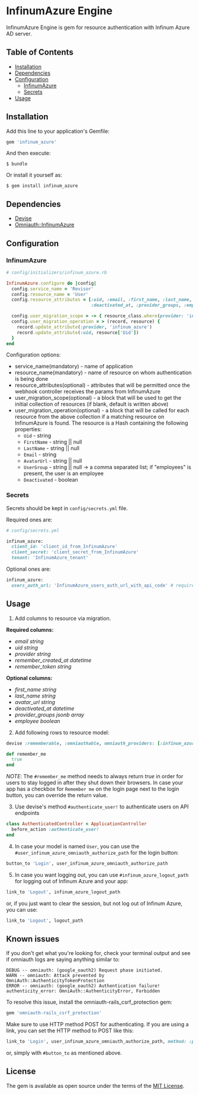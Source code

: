 # InfinumAzure Engine

InfinumAzure Engine is gem for resource authentication with Infinum Azure AD server.

## Table of Contents
- [Installation](#installation)
- [Dependencies](#dependencies)
- [Configuration](#configuration)
  * [InfinumAzure](#infinumazure)
  * [Secrets](#secrets)
- [Usage](#usage)

## Installation

Add this line to your application's Gemfile:

```ruby
gem 'infinum_azure'
```

And then execute:

    $ bundle

Or install it yourself as:

    $ gem install infinum_azure

## Dependencies

* [Devise](https://github.com/plataformatec/devise)
* [Omniauth::InfinumAzure](https://github.com/infinum/ruby-infinum-azure-omniauth)

## Configuration

### InfinumAzure

```ruby
# config/initializers/infinum_azure.rb

InfinumAzure.configure do |config|
  config.service_name = 'Revisor'
  config.resource_name = 'User'
  config.resource_attributes = [:uid, :email, :first_name, :last_name, :avatar_url,
                                :deactivated_at, :provider_groups, :employee]

  config.user_migration_scope = -> { resource_class.where(provider: 'infinum_id') }
  config.user_migration_operation = > (record, resource) {
    record.update_attribute(:provider, 'infinum_azure')
    record.update_attribute(:uid, resource['Uid'])
  }
end
```

Configuration options:
* service_name(mandatory) - name of application
* resource_name(mandatory) - name of resource on whom authentication is being done
* resource_attributes(optional) - attributes that will be permitted once the webhook controller receives the params from InfinumAzure
* user_migration_scope(optional) - a block that will be used to get the initial collection of resources (if blank, default is written above)
* user_migration_operation(optional) - a block that will be called for each resource from the above collection if a matching resource on InfinumAzure is found. The resource is a Hash containing the following properties:
  * `Uid` - string
  * `FirstName` - string || null
  * `LastName` - string || null
  * `Email` - string
  * `AvatarUrl` - string || null
  * `UserGroup` - string || null -> a comma separated list; if "employees" is present, the user is an employee
  * `Deactivated` - boolean

### Secrets

Secrets should be kept in `config/secrets.yml` file.

Required ones are:

```ruby
# config/secrets.yml

infinum_azure:
  client_id: 'client_id_from_InfinumAzure'
  client_secret: 'client_secret_from_InfinumAzure'
  tenant: 'InfinumAzure_tenant'
```

Optional ones are:

```ruby
infinum_azure:
  users_auth_url: 'InfinumAzure_users_auth_url_with_api_code' # required only if infinum_azure:migrate_users rake task is used
```

## Usage

1. Add columns to resource via migration.

<b>Required columns:</b>
* *email* _string_
* *uid* _string_
* *provider* _string_
* *remember_created_at* _datetime_
* *remember_token* _string_

<b>Optional columns:</b>
* *first_name* _string_
* *last_name* _string_
* *avatar_url* _string_
* *deactivated_at* _datetime_
* *provider_groups* _jsonb array_
* *employee* _boolean_

2. Add following rows to resource model:

```ruby
devise :rememberable, :omniauthable, omniauth_providers: [:infinum_azure]

def remember_me
  true
end
```

_NOTE_: The `#remember_me` method needs to always return *true* in order for users to stay logged in after they shut down their browsers. In case your app has a checkbox for `Remember me` on the login page next to the login button, you can override the return value.

3. Use devise's method `#authenticate_user!` to authenticate users on API endpoints

```ruby
class AuthenticatedController < ApplicationController
  before_action :authenticate_user!
end
```

4. In case your model is named `User`, you can use the `#user_infinum_azure_omniauth_authorize_path` for the login button:

```ruby
button_to 'Login', user_infinum_azure_omniauth_authorize_path
```

5. In case you want logging out, you can use `#infinum_azure_logout_path` for logging out of Infinum Azure and your app:

```ruby
link_to 'Logout', infinum_azure_logout_path
```

or, if you just want to clear the session, but not log out of Infinum Azure, you can use:

```ruby
link_to 'Logout', logout_path
```

## Known issues

If you don't get what you're looking for, check your terminal output and see if omniauth logs are saying anything similar to:

```
DEBUG -- omniauth: (google_oauth2) Request phase initiated.
WARN -- omniauth: Attack prevented by OmniAuth::AuthenticityTokenProtection
ERROR -- omniauth: (google_oauth2) Authentication failure! authenticity_error: OmniAuth::AuthenticityError, Forbidden
```

To resolve this issue, install the omniauth-rails_csrf_protection gem:

```ruby
gem 'omniauth-rails_csrf_protection'
```

Make sure to use HTTP method POST for authenticating. If you are using a link, you can set the HTTP method to POST like this:

```ruby
link_to 'Login', user_infinum_azure_omniauth_authorize_path, method: :post
```

or, simply with `#button_to` as mentioned above.

## License

The gem is available as open source under the terms of the [MIT License](https://opensource.org/licenses/MIT).
